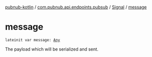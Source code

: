 [pubnub-kotlin](../../index.md) / [com.pubnub.api.endpoints.pubsub](../index.md) / [Signal](index.md) / [message](./message.md)

# message

`lateinit var message: `[`Any`](https://kotlinlang.org/api/latest/jvm/stdlib/kotlin/-any/index.html)

The payload which will be serialized and sent.

